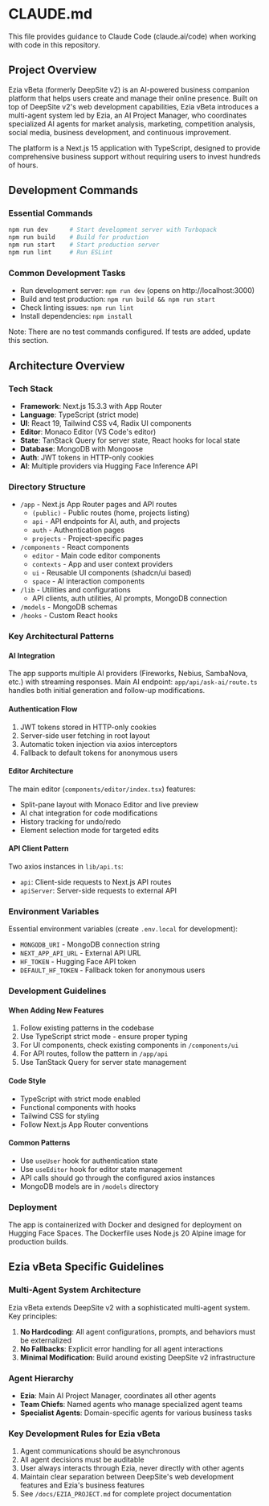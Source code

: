 # CLAUDE.md

This file provides guidance to Claude Code (claude.ai/code) when working with code in this repository.

## Project Overview
Ezia vBeta (formerly DeepSite v2) is an AI-powered business companion platform that helps users create and manage their online presence. Built on top of DeepSite v2's web development capabilities, Ezia vBeta introduces a multi-agent system led by Ezia, an AI Project Manager, who coordinates specialized AI agents for market analysis, marketing, competition analysis, social media, business development, and continuous improvement.

The platform is a Next.js 15 application with TypeScript, designed to provide comprehensive business support without requiring users to invest hundreds of hours.

## Development Commands

### Essential Commands
```bash
npm run dev      # Start development server with Turbopack
npm run build    # Build for production
npm run start    # Start production server
npm run lint     # Run ESLint
```

### Common Development Tasks
- Run development server: `npm run dev` (opens on http://localhost:3000)
- Build and test production: `npm run build && npm run start`
- Check linting issues: `npm run lint`
- Install dependencies: `npm install`

Note: There are no test commands configured. If tests are added, update this section.

## Architecture Overview

### Tech Stack
- **Framework**: Next.js 15.3.3 with App Router
- **Language**: TypeScript (strict mode)
- **UI**: React 19, Tailwind CSS v4, Radix UI components
- **Editor**: Monaco Editor (VS Code's editor)
- **State**: TanStack Query for server state, React hooks for local state
- **Database**: MongoDB with Mongoose
- **Auth**: JWT tokens in HTTP-only cookies
- **AI**: Multiple providers via Hugging Face Inference API

### Directory Structure
- `/app` - Next.js App Router pages and API routes
  - `(public)` - Public routes (home, projects listing)
  - `api` - API endpoints for AI, auth, and projects
  - `auth` - Authentication pages
  - `projects` - Project-specific pages
- `/components` - React components
  - `editor` - Main code editor components
  - `contexts` - App and user context providers
  - `ui` - Reusable UI components (shadcn/ui based)
  - `space` - AI interaction components
- `/lib` - Utilities and configurations
  - API clients, auth utilities, AI prompts, MongoDB connection
- `/models` - MongoDB schemas
- `/hooks` - Custom React hooks

### Key Architectural Patterns

#### AI Integration
The app supports multiple AI providers (Fireworks, Nebius, SambaNova, etc.) with streaming responses. Main AI endpoint: `app/api/ask-ai/route.ts` handles both initial generation and follow-up modifications.

#### Authentication Flow
1. JWT tokens stored in HTTP-only cookies
2. Server-side user fetching in root layout
3. Automatic token injection via axios interceptors
4. Fallback to default tokens for anonymous users

#### Editor Architecture
The main editor (`components/editor/index.tsx`) features:
- Split-pane layout with Monaco Editor and live preview
- AI chat integration for code modifications
- History tracking for undo/redo
- Element selection mode for targeted edits

#### API Client Pattern
Two axios instances in `lib/api.ts`:
- `api`: Client-side requests to Next.js API routes
- `apiServer`: Server-side requests to external API

### Environment Variables
Essential environment variables (create `.env.local` for development):
- `MONGODB_URI` - MongoDB connection string
- `NEXT_APP_API_URL` - External API URL
- `HF_TOKEN` - Hugging Face API token
- `DEFAULT_HF_TOKEN` - Fallback token for anonymous users

### Development Guidelines

#### When Adding New Features
1. Follow existing patterns in the codebase
2. Use TypeScript strict mode - ensure proper typing
3. For UI components, check existing components in `/components/ui`
4. For API routes, follow the pattern in `/app/api`
5. Use TanStack Query for server state management

#### Code Style
- TypeScript with strict mode enabled
- Functional components with hooks
- Tailwind CSS for styling
- Follow Next.js App Router conventions

#### Common Patterns
- Use `useUser` hook for authentication state
- Use `useEditor` hook for editor state management
- API calls should go through the configured axios instances
- MongoDB models are in `/models` directory

### Deployment
The app is containerized with Docker and designed for deployment on Hugging Face Spaces. The Dockerfile uses Node.js 20 Alpine image for production builds.

## Ezia vBeta Specific Guidelines

### Multi-Agent System Architecture
Ezia vBeta extends DeepSite v2 with a sophisticated multi-agent system. Key principles:

1. **No Hardcoding**: All agent configurations, prompts, and behaviors must be externalized
2. **No Fallbacks**: Explicit error handling for all agent interactions
3. **Minimal Modification**: Build around existing DeepSite v2 infrastructure

### Agent Hierarchy
- **Ezia**: Main AI Project Manager, coordinates all other agents
- **Team Chiefs**: Named agents who manage specialized agent teams
- **Specialist Agents**: Domain-specific agents for various business tasks

### Key Development Rules for Ezia vBeta
1. Agent communications should be asynchronous
2. All agent decisions must be auditable
3. User always interacts through Ezia, never directly with other agents
4. Maintain clear separation between DeepSite's web development features and Ezia's business features
5. See `/docs/EZIA_PROJECT.md` for complete project documentation